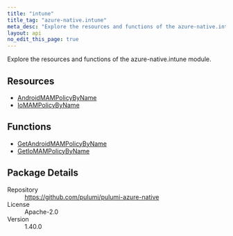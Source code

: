 ```yaml
---
title: "intune"
title_tag: "azure-native.intune"
meta_desc: "Explore the resources and functions of the azure-native.intune module."
layout: api
no_edit_this_page: true
---
```


<!-- WARNING: this file was generated by Pulumi Docs Generator. -->
<!-- Do not edit by hand unless you're certain you know what you are doing! -->

Explore the resources and functions of the azure-native.intune module.

<h2 id="resources">Resources</h2>
<ul class="api">
    <li><a href="androidmampolicybyname" title="AndroidMAMPolicyByName"><span class="api-symbol api-symbol--resource"></span>AndroidMAMPolicyByName</a></li>
    <li><a href="iomampolicybyname" title="IoMAMPolicyByName"><span class="api-symbol api-symbol--resource"></span>IoMAMPolicyByName</a></li>
</ul>

<h2 id="functions">Functions</h2>
<ul class="api">
    <li><a href="getandroidmampolicybyname" title="GetAndroidMAMPolicyByName"><span class="api-symbol api-symbol--function"></span>GetAndroidMAMPolicyByName</a></li>
    <li><a href="getiomampolicybyname" title="GetIoMAMPolicyByName"><span class="api-symbol api-symbol--function"></span>GetIoMAMPolicyByName</a></li>
</ul>

<h2 id="package-details">Package Details</h2>
<dl class="package-details">
	<dt>Repository</dt>
	<dd><a href="https://github.com/pulumi/pulumi-azure-native">https://github.com/pulumi/pulumi-azure-native</a></dd>
	<dt>License</dt>
	<dd>Apache-2.0</dd>
	<dt>Version</dt>
	<dd>1.40.0</dd>
</dl>

